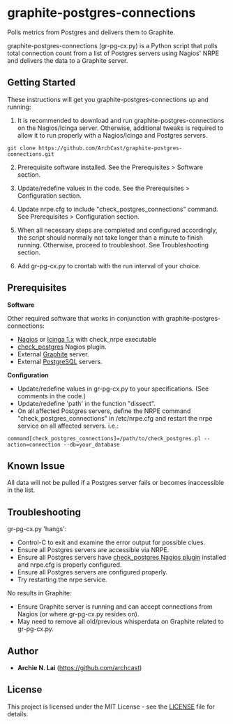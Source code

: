 # graphite-postgres-connections
Polls metrics from Postgres and delivers them to Graphite.

graphite-postgres-connections (gr-pg-cx.py) is a Python script that polls total connection count from a list of Postgres servers using Nagios' NRPE and delivers the data to a Graphite server.


## Getting Started

These instructions will get you graphite-postgres-connections up and running:

1.  It is recommended to download and run graphite-postgres-connections on the Nagios/Icinga server.  Otherwise, additional tweaks is required to allow it to run properly with a Nagios/Icinga and Postgres servers. 
```
git clone https://github.com/ArchCast/graphite-postgres-connections.git
```

2.  Prerequisite software installed.  See the Prerequisites > Software section.

3.  Update/redefine values in the code.  See the Prerequisites > Configuration section.

4.  Update nrpe.cfg to include "check_postgres_connections" command.  See Prerequisites > Configuration section.

5.  When all necessary steps are completed and configured accordingly, the script should normally not take longer than a minute to finish running.  Otherwise, proceed to troubleshoot.  See Troubleshooting section.

6.  Add gr-pg-cx.py to crontab with the run interval of your choice.


## Prerequisites

**Software**

Other required software that works in conjunction with graphite-postgres-connections:

* [Nagios](https://www.nagios.org/downloads/) or [Icinga 1.x](https://icinga.com/) with check_nrpe executable 
* [check_postgres](https://bucardo.org/check_postgres/) Nagios plugin.
* External [Graphite](https://graphiteapp.org/) server.
* External [PostgreSQL](https://www.postgresql.org/) servers.

**Configuration**
* Update/redefine values in gr-pg-cx.py to your specifications. (See comments in the code.)
* Update/redefine 'path' in the function "dissect".
* On all affected Postgres servers, define the NRPE command "check_postgres_connections" in /etc/nrpe.cfg and restart the nrpe service on all affected servers.  i.e.:
```
command[check_postgres_connections]=/path/to/check_postgres.pl --action=connection --db=your_database
```


## Known Issue

All data will not be pulled if a Postgres server fails or becomes inaccessible in the list.


## Troubleshooting

gr-pg-cx.py 'hangs':

* Control-C to exit and examine the error output for possible clues.
* Ensure all Postgres servers are accessible via NRPE.
* Ensure all Postgres servers have [check_postgres Nagios plugin](https://bucardo.org/check_postgres/) installed and nrpe.cfg is properly configured.
* Ensure all Postgres servers are configured properly.
* Try restarting the nrpe service.


No results in Graphite:

* Ensure Graphite server is running and can accept connections from Nagios (or where gr-pg-cx.py resides on).
* May need to remove all old/previous whisperdata on Graphite related to gr-pg-cx.py.


## Author
* **Archie N. Lai** (https://github.com/archcast)


## License

This project is licensed under the MIT License - see the [LICENSE](LICENSE) file for details.
